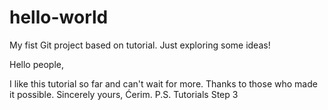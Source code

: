 # hello-world
My fist Git project based on tutorial. Just exploring some ideas!

Hello people,

I like this tutorial so far and can't wait for more. Thanks to those who made it possible.
Sincerely yours, Ćerim.
P.S. Tutorials Step 3
